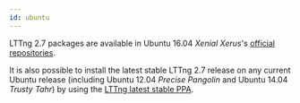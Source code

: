 ```yaml
---
id: ubuntu
---
```


LTTng 2.7 packages are available in Ubuntu 16.04 _Xenial Xerus_'s
[official repositories](#doc-ubuntu-official-repositories).

It is also possible to install the latest stable LTTng 2.7 release
on any current Ubuntu release (including Ubuntu 12.04 _Precise Pangolin_
and Ubuntu 14.04 _Trusty Tahr_) by using the
[LTTng latest stable PPA](#doc-ubuntu-ppa).
